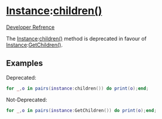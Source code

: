 # [Instance](Class?Instance):[children()](Method?Instance/children)
[Developer Refrence](Method?Instance/children)

The [Instance](Class?Instance):[children()](Method?Instance/children) method is deprecated in favour of [Instance](Class?Instance):[GetChildren()](Method?Instance/GetChildren).

## Examples
Deprecated:
```lua
for _,o in pairs(instance:children()) do print(o);end;
```

Not-Deprecated:
```lua
for _,o in pairs(instance:GetChildren()) do print(o);end;
